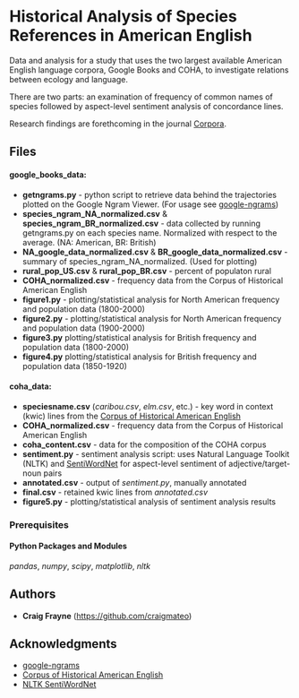 # Historical Analysis of Species References in American English 

Data and analysis for a study that uses the two largest available American English language corpora, Google Books and COHA, to investigate relations between ecology and language. 

There are two parts: an examination of frequency of common names of species followed by aspect-level sentiment analysis of concordance lines.

Research findings are forethcoming in the journal [Corpora](https://www.euppublishing.com/loi/COR). 

## Files

#### google_books_data:
* **getngrams.py** - python script to retrieve data behind the trajectories plotted on the Google Ngram Viewer. (For usage see [google-ngrams](https://github.com/econpy/google-ngrams))
* **species_ngram_NA_normalized.csv** & **species_ngram_BR_normalized.csv** - data collected by running getngrams.py on each species name. Normalized with respect to the average. (NA: American, BR: British)  
* **NA_google_data_normalized.csv** & **BR_google_data_normalized.csv** - summary of species_ngram_NA_normalized. (Used for plotting) 
* **rural_pop_US.csv** & **rural_pop_BR.csv** - percent of populaton rural
* **COHA_normalized.csv** - frequency data from the Corpus of Historical American English
* **figure1.py** - plotting/statistical analysis for North American frequency and population data (1800-2000)
* **figure2.py** - plotting/statistical analysis for North American frequency and population data (1900-2000)
* **figure3.py** plotting/statistical analysis for British frequency and population data (1800-2000) 
* **figure4.py** plotting/statistical analysis for British frequency and population data (1850-1920)

#### coha_data:
* **speciesname.csv** (*caribou.csv*, *elm.csv*, etc.) - key word in context (kwic) lines from the [Corpus of Historical American English](https://corpus.byu.edu/coha/)
* **COHA_normalized.csv** - frequency data from the Corpus of Historical American English
* **coha_content.csv** - data for the composition of the COHA corpus
* **sentiment.py** - sentiment analysis script: uses Natural Language Toolkit (NLTK) and [SentiWordNet](http://www.nltk.org/_modules/nltk/corpus/reader/sentiwordnet.html) for aspect-level sentiment of adjective/target-noun pairs  
* **annotated.csv** - output of *sentiment.py*, manually annotated
* **final.csv** - retained kwic lines from *annotated.csv*
* **figure5.py** - plotting/statistical analysis of sentiment analysis results  

### Prerequisites

#### Python Packages and Modules
*pandas*, *numpy*, *scipy*, *matplotlib*, *nltk*

## Authors

* **Craig Frayne** (https://github.com/craigmateo)

## Acknowledgments

* [google-ngrams](https://github.com/econpy/google-ngrams) 
* [Corpus of Historical American English](https://corpus.byu.edu/coha/)
* [NLTK SentiWordNet](http://www.nltk.org/_modules/nltk/corpus/reader/sentiwordnet.html)
